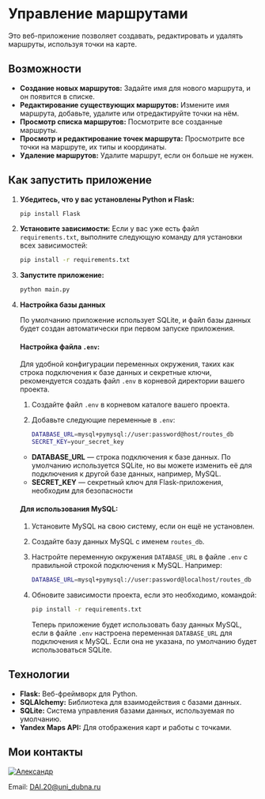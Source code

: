 # Управление маршрутами

Это веб-приложение позволяет создавать, редактировать и удалять маршруты, используя точки на карте.

## Возможности

- **Создание новых маршрутов:** Задайте имя для нового маршрута, и он появится в списке.
- **Редактирование существующих маршрутов:** Измените имя маршрута, добавьте, удалите или отредактируйте точки на нём.
- **Просмотр списка маршрутов:** Посмотрите все созданные маршруты.
- **Просмотр и редактирование точек маршрута:** Просмотрите все точки на маршруте, их типы и координаты.
- **Удаление маршрутов:** Удалите маршрут, если он больше не нужен.

## Как запустить приложение

1. **Убедитесь, что у вас установлены Python и Flask:**

   ```bash
   pip install Flask
   ```

2. **Установите зависимости:**
   Если у вас уже есть файл `requirements.txt`, выполните следующую команду для установки всех зависимостей:

   ```bash
   pip install -r requirements.txt
   ```

3. **Запустите приложение:**

   ```bash
   python main.py
   ```

4. **Настройка базы данных**

   По умолчанию приложение использует SQLite, и файл базы данных будет создан автоматически при первом запуске приложения.

   #### Настройка файла `.env`:

   Для удобной конфигурации переменных окружения, таких как строка подключения к базе данных и секретные ключи, рекомендуется создать файл `.env` в корневой директории вашего проекта.

   1. Создайте файл `.env` в корневом каталоге вашего проекта.
   2. Добавьте следующие переменные в `.env`:

      ```bash
      DATABASE_URL=mysql+pymysql://user:password@host/routes_db
      SECRET_KEY=your_secret_key
      ```

   - **DATABASE_URL** — строка подключения к базе данных. По умолчанию используется SQLite, но вы можете изменить её для подключения к другой базе данных, например, MySQL.
   - **SECRET_KEY** — секретный ключ для Flask-приложения, необходим для безопасности

   #### Для использования MySQL:

   1. Установите MySQL на свою систему, если он ещё не установлен.
   2. Создайте базу данных MySQL с именем `routes_db`.
   3. Настройте переменную окружения `DATABASE_URL` в файле `.env` с правильной строкой подключения к MySQL. Например:

      ```bash
      DATABASE_URL=mysql+pymysql://user:password@localhost/routes_db
      ```

   4. Обновите зависимости проекта, если это необходимо, командой:

      ```bash
      pip install -r requirements.txt
      ```

      Теперь приложение будет использовать базу данных MySQL, если в файле `.env` настроена переменная `DATABASE_URL` для подключения к MySQL. Если она не указана, по умолчанию будет использоваться SQLite.

## Технологии

- **Flask:** Веб-фреймворк для Python.
- **SQLAlchemy:** Библиотека для взаимодействия с базами данных.
- **SQLite:** Система управления базами данных, используемая по умолчанию.
- **Yandex Maps API:** Для отображения карт и работы с точками.

## Мои контакты

<a href="https://vk.com/hidden_by.the_devil">
<img src="https://sun6-20.userapi.com/s/v1/ig2/xgv1nev3R0LQwj1ixmxgSuVZWK-_r7kh2VQeyFofgymTmF6Mi1YMaKS5Sf3hVqZIstdKGfHzEa3XxTWtay-NTgiD.jpg?size=50x50&amp;quality=95&amp;crop=352,256,1224,1224&amp;ava=1" alt="Александр">
</a>

Email: DAI.20@uni_dubna.ru
